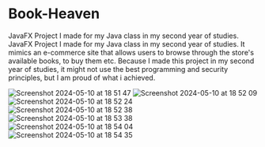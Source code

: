 # Book-Heaven
JavaFX Project I made for my Java class in my second year of studies. 
JavaFX Project I made for my Java class in my second year of studies. It mimics an e-commerce site that allows users to browse through the store's available books, to buy them etc.
Because I made this project in my second year of studies, it might not use the best programming and security principles, but I am proud of what i achieved.

![Screenshot 2024-05-10 at 18 51 47](https://github.com/user-attachments/assets/7838a77f-b610-4906-b5f6-95fb41139568)
![Screenshot 2024-05-10 at 18 52 09](https://github.com/user-attachments/assets/b65d4249-34fb-4d39-9792-5ca54b96765f)
![Screenshot 2024-05-10 at 18 52 24](https://github.com/user-attachments/assets/22b837f9-ac19-4347-b9d0-02f5e3455ab3)
![Screenshot 2024-05-10 at 18 52 38](https://github.com/user-attachments/assets/676075a6-5606-4a53-8b95-c97df864716b)
![Screenshot 2024-05-10 at 18 53 38](https://github.com/user-attachments/assets/a02142fa-dc76-4aff-b610-e5f2e94499c2)
![Screenshot 2024-05-10 at 18 54 04](https://github.com/user-attachments/assets/11550cbc-f8b7-454a-ac9b-d29fdc932a10)
![Screenshot 2024-05-10 at 18 54 35](https://github.com/user-attachments/assets/e9cc477e-b3ba-4045-9152-0abcd75b31ed)
